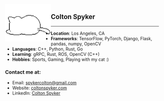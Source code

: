 <img align="left" src="images/kawaii-cat-sleepy-cat.gif" width="150px" />

## Colton Spyker
-------------------------
- **Location**: Los Angeles, CA
- **Frameworks**: TensorFlow, PyTorch, Django, Flask, pandas, numpy, OpenCV
- **Languages**: C++, Python, Rust, Go
- **Learning**: gRPC, Rust, ROS, OpenCV (C++)
- **Hobbies**: Sports, Gaming, Playing with my cat :)

### Contact me at:
- Email: [spykercolton@gmail.com](mailto:spykercolton@gmail.com)
- Website: [coltonspyker.com](https://coltonspyker.com)
- LinkedIn: [Colton Spyker](https://www.linkedin.com/in/coltonspyker/)

